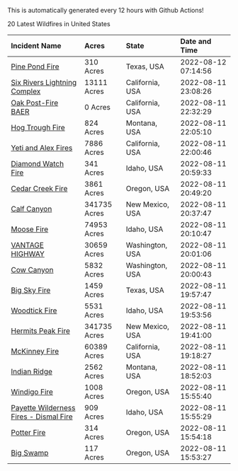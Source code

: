 This is automatically generated every 12 hours with Github Actions!

20 Latest Wildfires in United States

 | Incident Name | Acres | State | Date and Time |
|:---|:---|:---|:---|
| [Pine Pond Fire](https://inciweb.nwcg.gov/incident/8324/) | 310 Acres | Texas, USA | 2022-08-12 07:14:56 |
| [Six Rivers Lightning Complex](https://inciweb.nwcg.gov/incident/8312/) | 13111 Acres | California, USA | 2022-08-11 23:08:26 |
| [Oak Post-Fire BAER](https://inciweb.nwcg.gov/incident/8325/) | 0 Acres | California, USA | 2022-08-11 22:32:29 |
| [Hog Trough Fire](https://inciweb.nwcg.gov/incident/8258/) | 824 Acres | Montana, USA | 2022-08-11 22:05:10 |
| [Yeti and Alex Fires](https://inciweb.nwcg.gov/incident/8299/) | 7886 Acres | California, USA | 2022-08-11 22:00:46 |
| [Diamond Watch Fire](https://inciweb.nwcg.gov/incident/8264/) | 341 Acres | Idaho, USA | 2022-08-11 20:59:33 |
| [Cedar Creek Fire](https://inciweb.nwcg.gov/incident/8307/) | 3861 Acres | Oregon, USA | 2022-08-11 20:49:20 |
| [Calf Canyon](https://inciweb.nwcg.gov/incident/8069/) | 341735 Acres | New Mexico, USA | 2022-08-11 20:37:47 |
| [Moose Fire](https://inciweb.nwcg.gov/incident/8249/) | 74953 Acres | Idaho, USA | 2022-08-11 20:10:47 |
| [VANTAGE HIGHWAY](https://inciweb.nwcg.gov/incident/8303/) | 30659 Acres | Washington, USA | 2022-08-11 20:01:06 |
| [Cow Canyon](https://inciweb.nwcg.gov/incident/8305/) | 5832 Acres | Washington, USA | 2022-08-11 20:00:43 |
| [Big Sky Fire](https://inciweb.nwcg.gov/incident/8296/) | 1459 Acres | Texas, USA | 2022-08-11 19:57:47 |
| [Woodtick Fire](https://inciweb.nwcg.gov/incident/8253/) | 5531 Acres | Idaho, USA | 2022-08-11 19:53:56 |
| [Hermits Peak Fire](https://inciweb.nwcg.gov/incident/8049/) | 341735 Acres | New Mexico, USA | 2022-08-11 19:41:00 |
| [McKinney Fire](https://inciweb.nwcg.gov/incident/8287/) | 60389 Acres | California, USA | 2022-08-11 19:18:27 |
| [Indian Ridge](https://inciweb.nwcg.gov/incident/8319/) | 2562 Acres | Montana, USA | 2022-08-11 18:52:03 |
| [Windigo Fire](https://inciweb.nwcg.gov/incident/8292/) | 1008 Acres | Oregon, USA | 2022-08-11 15:55:40 |
| [Payette Wilderness Fires - Dismal Fire](https://inciweb.nwcg.gov/incident/8284/) | 909 Acres | Idaho, USA | 2022-08-11 15:55:29 |
| [Potter Fire](https://inciweb.nwcg.gov/incident/8291/) | 314 Acres | Oregon, USA | 2022-08-11 15:54:18 |
| [Big Swamp](https://inciweb.nwcg.gov/incident/8323/) | 117 Acres | Oregon, USA | 2022-08-11 15:53:27 |
